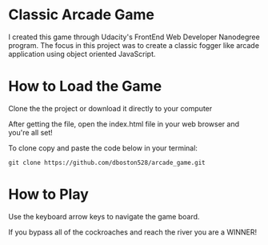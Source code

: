 # Classic Arcade Game

I created this game through Udacity's FrontEnd Web Developer Nanodegree program. The focus in this project was to create a classic fogger like arcade application using object oriented JavaScript.

# How to Load the Game

Clone the the project or download it directly to your computer

After getting the file, open the index.html file in your web browser and you're all set!

To clone copy and paste the code below in your terminal:

`git clone https://github.com/dboston528/arcade_game.git`

# How to Play

Use the keyboard arrow keys to navigate the game board.

If you bypass all of the cockroaches and reach the river you are a WINNER!
